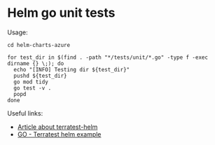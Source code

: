 # Helm go unit tests

Usage:

```shell
cd helm-charts-azure

for test_dir in $(find . -path "*/tests/unit/*.go" -type f -exec dirname {} \;); do
  echo "[INFO] Testing dir ${test_dir}"
  pushd ${test_dir}
  go mod tidy
  go test -v .
  popd
done
```

Useful links:

* [Article about terratest-helm](https://www.phillipsj.net/posts/yes-you-can-unit-test-helm-charts/)
* [GO - Terratest helm example](https://github.com/gruntwork-io/terratest-helm-testing-example)
